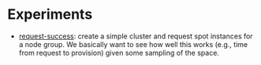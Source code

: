 # Experiments

 - [request-success](request-success): create a simple cluster and request spot instances for a node group. We basically want to see how well this works (e.g., time from request to provision) given some sampling of the space.
